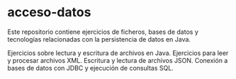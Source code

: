# acceso-datos
Este repositorio contiene ejercicios de ficheros, bases de datos y tecnologías relacionadas con la persistencia de datos en Java.

Ejercicios sobre lectura y escritura de archivos en Java.
Ejercicios para leer y procesar archivos XML.
Escritura y lectura de archivos JSON.
Conexión a bases de datos con JDBC y ejecución de consultas SQL.
